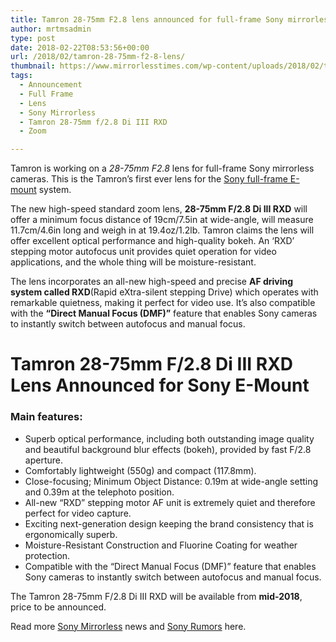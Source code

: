 ```yaml
---
title: Tamron 28-75mm F2.8 lens announced for full-frame Sony mirrorless cameras
author: mrtmsadmin
type: post
date: 2018-02-22T08:53:56+00:00
url: /2018/02/tamron-28-75mm-f2-8-lens/
thumbnail: https://www.mirrorlesstimes.com/wp-content/uploads/2018/02/tamron-28-75mm-f-2-8-di-iii-rxd-lens-1.jpg
tags:
  - Announcement
  - Full Frame
  - Lens
  - Sony Mirrorless
  - Tamron 28-75mm f/2.8 Di III RXD
  - Zoom

---
```

Tamron is working on a _28-75mm F2.8_ lens for full-frame Sony mirrorless cameras. This is the Tamron’s first ever lens for the <a href="https://www.dailycameranews.com/2017/03/best-sony-full-frame-e-mount-lenses/" target="_blank" rel="noopener">Sony full-frame E-mount</a> system.

The new high-speed standard zoom lens, **28-75mm F/2.8 Di III RXD** will offer a minimum focus distance of 19cm/7.5in at wide-angle, will measure 11.7cm/4.6in long and weigh in at 19.4oz/1.2lb. Tamron claims the lens will offer excellent optical performance and high-quality bokeh. An &#8216;RXD&#8217; stepping motor autofocus unit provides quiet operation for video applications, and the whole thing will be moisture-resistant.

The lens incorporates an all-new high-speed and precise **AF driving system called RXD**(Rapid eXtra-silent stepping Drive) which operates with remarkable quietness, making it perfect for video use. It’s also compatible with the **“Direct Manual Focus (DMF)”** feature that enables Sony cameras to instantly switch between autofocus and manual focus.<!--more-->

# Tamron 28-75mm F/2.8 Di III RXD Lens Announced for Sony E-Mount

### Main features:

  * Superb optical performance, including both outstanding image quality and beautiful background blur effects (bokeh), provided by fast F/2.8 aperture.
  * Comfortably lightweight (550g) and compact (117.8mm).
  * Close-focusing; Minimum Object Distance: 0.19m at wide-angle setting and 0.39m at the telephoto position.
  * All-new “RXD” stepping motor AF unit is extremely quiet and therefore perfect for video capture.
  * Exciting next-generation design keeping the brand consistency that is ergonomically superb.
  * Moisture-Resistant Construction and Fluorine Coating for weather protection.
  * Compatible with the “Direct Manual Focus (DMF)” feature that enables Sony cameras to instantly switch between autofocus and manual focus.

The Tamron 28-75mm F/2.8 Di III RXD will be available from **mid-2018**, price to be announced.

Read more <a href="https://www.mirrorlesstimes.com/tags/sony-mirrorless/" target="_blank" rel="noopener">Sony Mirrorless</a> news and <a href="https://www.dailycameranews.com/tag/sony-rumors/" target="_blank" rel="noopener">Sony Rumors</a> here.